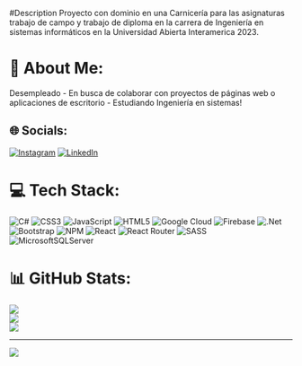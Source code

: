#Description
Proyecto con dominio en una Carnicería para las asignaturas trabajo de campo y trabajo de diploma en la carrera de Ingeniería en sistemas informáticos en la Universidad Abierta Interamerica 2023.

# 💫 About Me:
Desempleado - En busca de colaborar con proyectos de páginas web o aplicaciones de escritorio - Estudiando Ingeniería en sistemas!


## 🌐 Socials:
[![Instagram](https://img.shields.io/badge/Instagram-%23E4405F.svg?logo=Instagram&logoColor=white)](https://instagram.com/l_ucasmat1as) [![LinkedIn](https://img.shields.io/badge/LinkedIn-%230077B5.svg?logo=linkedin&logoColor=white)](https://linkedin.com/in/lucas-mamani-5702ab1b5) 

# 💻 Tech Stack:
![C#](https://img.shields.io/badge/c%23-%23239120.svg?style=for-the-badge&logo=c-sharp&logoColor=white) ![CSS3](https://img.shields.io/badge/css3-%231572B6.svg?style=for-the-badge&logo=css3&logoColor=white) ![JavaScript](https://img.shields.io/badge/javascript-%23323330.svg?style=for-the-badge&logo=javascript&logoColor=%23F7DF1E) ![HTML5](https://img.shields.io/badge/html5-%23E34F26.svg?style=for-the-badge&logo=html5&logoColor=white) ![Google Cloud](https://img.shields.io/badge/Google%20Cloud-%234285F4.svg?style=for-the-badge&logo=google-cloud&logoColor=white) ![Firebase](https://img.shields.io/badge/firebase-%23039BE5.svg?style=for-the-badge&logo=firebase) ![.Net](https://img.shields.io/badge/.NET-5C2D91?style=for-the-badge&logo=.net&logoColor=white) ![Bootstrap](https://img.shields.io/badge/bootstrap-%23563D7C.svg?style=for-the-badge&logo=bootstrap&logoColor=white) ![NPM](https://img.shields.io/badge/NPM-%23000000.svg?style=for-the-badge&logo=npm&logoColor=white) ![React](https://img.shields.io/badge/react-%2320232a.svg?style=for-the-badge&logo=react&logoColor=%2361DAFB) ![React Router](https://img.shields.io/badge/React_Router-CA4245?style=for-the-badge&logo=react-router&logoColor=white) ![SASS](https://img.shields.io/badge/SASS-hotpink.svg?style=for-the-badge&logo=SASS&logoColor=white) ![MicrosoftSQLServer](https://img.shields.io/badge/Microsoft%20SQL%20Sever-CC2927?style=for-the-badge&logo=microsoft%20sql%20server&logoColor=white)
# 📊 GitHub Stats:
![](https://github-readme-stats.vercel.app/api?username=lucassmatias&theme=radical&hide_border=false&include_all_commits=false&count_private=false)<br/>
![](https://github-readme-streak-stats.herokuapp.com/?user=lucassmatias&theme=radical&hide_border=false)<br/>
![](https://github-readme-stats.vercel.app/api/top-langs/?username=lucassmatias&theme=radical&hide_border=false&include_all_commits=false&count_private=false&layout=compact)

---
[![](https://visitcount.itsvg.in/api?id=lucassmatias&icon=3&color=10)](https://visitcount.itsvg.in)
